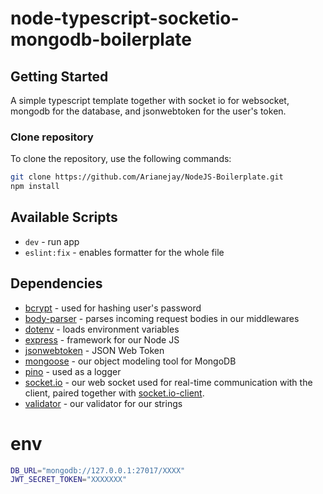 # node-typescript-socketio-mongodb-boilerplate

## Getting Started

A simple typescript template together with socket io for websocket, mongodb for the database,
and jsonwebtoken for the user's token.

### Clone repository

To clone the repository, use the following commands:

```sh
git clone https://github.com/Arianejay/NodeJS-Boilerplate.git
npm install
```

## Available Scripts

-   `dev` - run app
-   `eslint:fix` - enables formatter for the whole file

## Dependencies

-   [bcrypt][bcrypt] - used for hashing user's password
-   [body-parser][body-parser] - parses incoming request bodies in our middlewares
-   [dotenv][dotenv] - loads environment variables
-   [express][express] - framework for our Node JS
-   [jsonwebtoken][jsonwebtoken] - JSON Web Token
-   [mongoose][mongoose] - our object modeling tool for MongoDB
-   [pino][pino] - used as a logger
-   [socket.io][socket.io] - our web socket used for real-time communication with the client, paired together with [socket.io-client][socket.io-client].
-   [validator][validator] - our validator for our strings

# env

```sh
DB_URL="mongodb://127.0.0.1:27017/XXXX"
JWT_SECRET_TOKEN="XXXXXXX"
```

[bcrypt]: https://www.npmjs.com/package/bcrypt
[body-parser]: https://www.npmjs.com/package/body-parser
[dotenv]: https://www.npmjs.com/package/dotenv
[express]: https://www.npmjs.com/package/express
[jsonwebtoken]: https://www.npmjs.com/package/jsonwebtoken
[mongoose]: https://www.npmjs.com/package/mongoose
[pino]: https://www.npmjs.com/package/pino
[socket.io]: https://www.npmjs.com/package/socket.io
[socket.io-client]: https://www.npmjs.com/package/socket.io-client
[validator]: https://www.npmjs.com/package/validator
